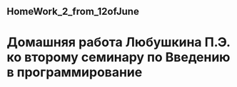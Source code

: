 ## HomeWork_2_from_12ofJune

# Домашняя работа Любушкина П.Э. ко второму семинару по Введению в программирование
